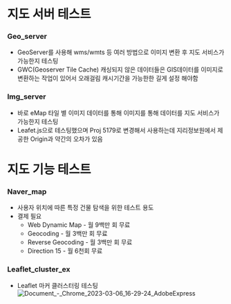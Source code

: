 # 지도 서버 테스트


### Geo_server 
* GeoServer를 사용해 wms/wmts 등 여러 방법으로 이미지 변환 후 지도 서비스가 가능한지 테스팅
* GWC(Geoserver Tile Cache) 캐싱되지 않은 데이터들은 GIS데이터를 이미지로 변환하는 작업이 있어서 오래걸림 캐시기간을 가능한한 길게 설정 해야함

### Img_server 
* 바로 eMap 타일 별 이미지 데이터를 통해 이미지를 통해 데이터를 지도 서비스가 가능한지 테스팅
* Leafet.js으로 테스팅했으며 Proj 5179로 변경해서 사용하는데 지리정보원에서 제공한 Origin과 약간의 오차가 있음

# 지도 기능 테스트

### Naver_map
* 사용자 위치에 따른 특정 건물 탐색을 위한 테스트 용도 
* 결제 필요
    * Web Dynamic Map - 월 9백만 회 무료
    * Geocoding - 월 3백만 회 무료
    * Reverse Geocoding - 월 3백만 회 무료
    * Direction 15 - 월 6천회 무료

### Leaflet_cluster_ex
* Leaflet 마커 클러스터링 테스팅
![Document_-_Chrome_2023-03-06_16-29-24_AdobeExpress](https://user-images.githubusercontent.com/94597019/223048148-cd01df0f-83f0-4cfe-ace0-a2e5b9088892.gif)
